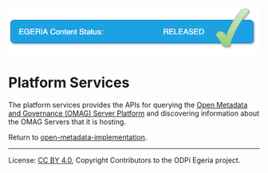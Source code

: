 <!-- SPDX-License-Identifier: CC-BY-4.0 -->
<!-- Copyright Contributors to the ODPi Egeria project. -->

![Released](../../open-metadata-publication/website/images/egeria-content-status-released.png#pagewidth)

# Platform Services

The platform services provides the
APIs for querying the
[Open Metadata and Governance (OMAG) Server Platform](../admin-services/docs/concepts/omag-server-platform.md)
and discovering information about the
OMAG Servers that it is hosting.

Return to [open-metadata-implementation](..).

----
License: [CC BY 4.0](https://creativecommons.org/licenses/by/4.0/),
Copyright Contributors to the ODPi Egeria project.